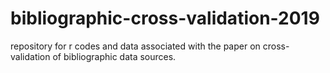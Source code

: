 # bibliographic-cross-validation-2019
repository for r codes and data associated with the paper on cross-validation of bibliographic data sources.
